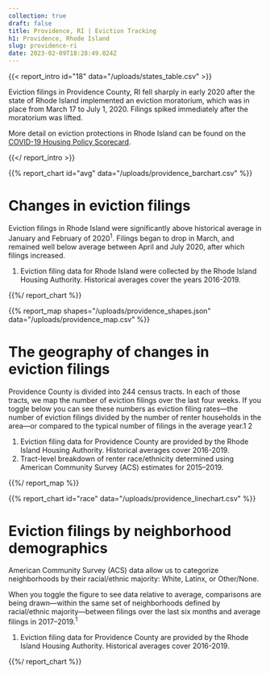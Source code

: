 ```yaml
---
collection: true
draft: false
title: Providence, RI | Eviction Tracking
h1: Providence, Rhode Island
slug: providence-ri
date: 2023-02-09T18:28:49.024Z
---
```

{{< report_intro id="18" data="/uploads/states_table.csv" >}}

Eviction filings in Providence County, RI fell sharply in early 2020 after the state of Rhode Island implemented an eviction moratorium, which was in place from March 17 to July 1, 2020. Filings spiked immediately after the moratorium was lifted.

More detail on eviction protections in Rhode Island can be found on the [COVID-19 Housing Policy Scorecard](https://evictionlab.org/covid-policy-scorecard/). 

{{</ report_intro >}}


{{% report_chart id="avg" data="/uploads/providence_barchart.csv" %}}

# Changes in eviction filings

Eviction filings in Rhode Island were significantly above historical average in January and February of 2020<sup>1</sup>. Filings began to drop in March, and remained well below average between April and July 2020, after which filings increased. 

1. Eviction filing data for Rhode Island were collected by the Rhode Island Housing Authority. Historical averages cover the years 2016-2019.

{{%/ report_chart %}}



{{% report_map shapes="/uploads/providence_shapes.json" data="/uploads/providence_map.csv" %}}

# The geography of changes in eviction filings

Providence County is divided into 244 census tracts. In each of those tracts, we map the number of eviction filings over the last four weeks. If you toggle below you can see these numbers as eviction filing rates—the number of eviction filings divided by the number of renter households in the area—or compared to the typical number of filings in the average year.1 2

1. Eviction filing data for Providence County are provided by the Rhode Island Housing Authority. Historical averages cover 2016-2019. 
2. Tract-level breakdown of renter race/ethnicity determined using American Community Survey (ACS) estimates for 2015–2019.

{{%/ report_map %}}



{{% report_chart id="race" data="/uploads/providence_linechart.csv" %}}

# Eviction filings by neighborhood demographics

American Community Survey (ACS) data allow us to categorize neighborhoods by their racial/ethnic majority: White, Latinx, or Other/None. 

When you toggle the figure to see data relative to average, comparisons are being drawn—within the same set of neighborhoods defined by racial/ethnic majority—between filings over the last six months and average filings in 2017–2019.<sup>1</sup>

1. Eviction filing data for Providence County are provided by the Rhode Island Housing Authority. Historical averages cover 2016-2019.

{{%/ report_chart %}}
